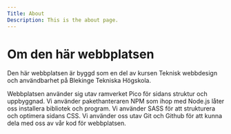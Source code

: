 ```yaml
---
Title: About
Description: This is the about page.
---
```


Om den här webbplatsen
==========================
Den här webbplatsen är byggd som en del av kursen Teknisk webbdesign och användbarhet på Blekinge Tekniska Högskola. 

Webbplatsen använder sig utav ramverket Pico för sidans struktur och uppbyggnad. 
Vi använder pakethanteraren NPM som ihop med Node.js låter oss installera bibliotek och program. 
Vi använder SASS för att strukturera och optimera sidans CSS. 
Vi använder oss utav Git och Github för att kunna dela med oss av vår kod för webbplatsen. 
